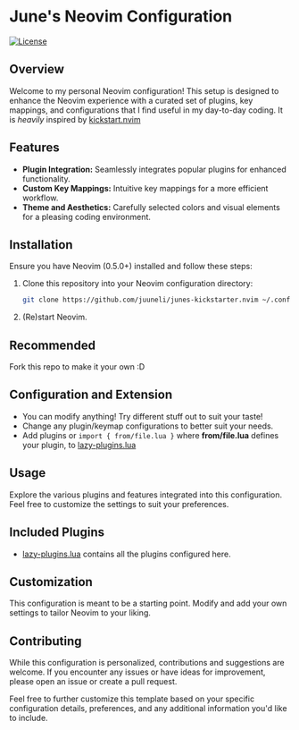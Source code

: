 # June's Neovim Configuration

[![License](https://img.shields.io/badge/License-MIT-blue.svg)](https://opensource.org/licenses/MIT)

## Overview

Welcome to my personal Neovim configuration! This setup is designed to enhance the Neovim experience with a curated set of plugins, key mappings, and configurations that I find useful in my day-to-day coding.
It is *heavily* inspired by [kickstart.nvim](https://github.com/nvim-lua/kickstart.nvim)

## Features

- **Plugin Integration:** Seamlessly integrates popular plugins for enhanced functionality.
- **Custom Key Mappings:** Intuitive key mappings for a more efficient workflow.
- **Theme and Aesthetics:** Carefully selected colors and visual elements for a pleasing coding environment.

## Installation

Ensure you have Neovim (0.5.0+) installed and follow these steps:

1. Clone this repository into your Neovim configuration directory:

   ```bash
   git clone https://github.com/juuneli/junes-kickstarter.nvim ~/.config/nvim

2. (Re)start Neovim.

## Recommended

Fork this repo to make it your own :D

## Configuration and Extension

- You can modify anything! Try different stuff out to suit your taste!
- Change any plugin/keymap configurations to better suit your needs.
- Add plugins or `import { from/file.lua }` where **from/file.lua** defines your plugin, to [lazy-plugins.lua](lua/lazy-plugins.lua) 


## Usage

Explore the various plugins and features integrated into this configuration. Feel free to customize the settings to suit your preferences.

## Included Plugins

- [lazy-plugins.lua](lua/lazy-plugins.lua) contains all the plugins configured here.

## Customization

This configuration is meant to be a starting point. Modify and add your own settings to tailor Neovim to your liking.

## Contributing

While this configuration is personalized, contributions and suggestions are welcome. If you encounter any issues or have ideas for improvement, please open an issue or create a pull request.

Feel free to further customize this template based on your specific configuration details, preferences, and any additional information you'd like to include.
